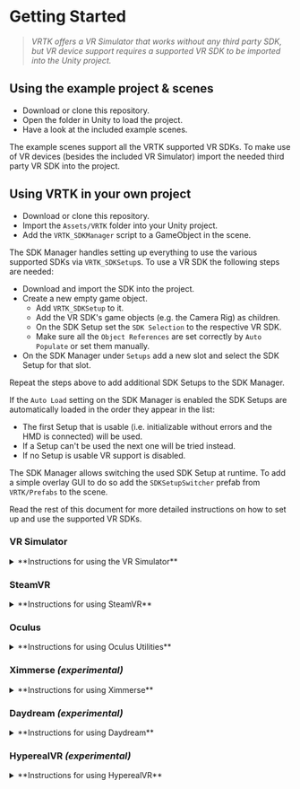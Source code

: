 # Getting Started

> *VRTK offers a VR Simulator that works without any third party SDK, but VR device support requires a supported VR SDK to be imported into the Unity project.*

## Using the example project & scenes

* Download or clone this repository.
* Open the folder in Unity to load the project.
* Have a look at the included example scenes.

The example scenes support all the VRTK supported VR SDKs. To make use of VR devices (besides the included VR Simulator) import the needed third party VR SDK into the project.

## Using VRTK in your own project

* Download or clone this repository.
* Import the `Assets/VRTK` folder into your Unity project.
* Add the `VRTK_SDKManager` script to a GameObject in the scene.

The SDK Manager handles setting up everything to use the various supported SDKs via `VRTK_SDKSetup`s. To use a VR SDK the following steps are needed:

* Download and import the SDK into the project.
* Create a new empty game object.
  * Add `VRTK_SDKSetup` to it.
  * Add the VR SDK's game objects (e.g. the Camera Rig) as children.
  * On the SDK Setup set the `SDK Selection` to the respective VR SDK.
  * Make sure all the `Object References` are set correctly by `Auto Populate` or set them manually.
* On the SDK Manager under `Setups` add a new slot and select the SDK Setup for that slot.

Repeat the steps above to add additional SDK Setups to the SDK Manager.

If the `Auto Load` setting on the SDK Manager is enabled the SDK Setups are automatically loaded in the order they appear in the list:
* The first Setup that is usable (i.e. initializable without errors and the HMD is connected) will be used.
* If a Setup can't be used the next one will be tried instead.
* If no Setup is usable VR support is disabled.

The SDK Manager allows switching the used SDK Setup at runtime. To add a simple overlay GUI to do so add the `SDKSetupSwitcher` prefab from `VRTK/Prefabs` to the scene.

Read the rest of this document for more detailed instructions on how to set up and use the supported VR SDKs.

### VR Simulator

<details><summary>**Instructions for using the VR Simulator**</summary>

* Follow the initial steps above by adding the `VRSimulatorCameraRig` prefab from `VRTK/Prefabs` as a child of the SDK Setup game object.
* Use the Left Alt to switch between mouse look and move a hand.
* Press Tab to switch between left/right hands.
* Hold Left Shift to change from translation to rotation for the hands.
* Hold Left Ctrl to switch between X/Y and X/Z axis.
* Additional button mappings can be found on `SDK_InputSimulator` on the prefab.
* All button mappings can be remapped using the inspector on the prefab.

</details>

### SteamVR

<details><summary>**Instructions for using SteamVR**</summary>

* Import the [SteamVR Plugin] from the Unity Asset Store.
* Follow the initial steps above by adding the `[CameraRig]` prefab from the plugin as a child of the SDK Setup game object.

</details>

### Oculus

<details><summary>**Instructions for using Oculus Utilities**</summary>

* Download the [Oculus Utilities] from the Oculus developer website.
* Import the `.unitypackage`.
* Follow the initial steps above by adding the `OVRCameraRig` prefab from the Utilities as a child of the SDK Setup game object.
* On the `OVRCameraRig` in the scene find the `OVRManager` and set its `Tracking Origin Type` to `Floor Level`.

</details>

### Ximmerse *(experimental)*

<details><summary>**Instructions for using Ximmerse**</summary>

* Download the [Ximmerse Unity SDK] from the Ximmerse SDK Github page.
* Import the `.unitypackage`.
* Follow the initial steps above by adding the `VRCameraRig` prefab from the SDK as a child of the SDK Setup game object.
  * It is recommened to use `Floor Level` as the `Tracking Origin Type`, with the position of `VRCameraRig` set to `(0f, 0f, 0f)`. `Eye Level` can also be used, in this case it is recommended to set the position to `(0f, 1.675f, 0f)`.
  * Make sure `SimplePicker` is **not** attached to any of the game objects `cobra02-L` and `cobra02-R`. `SimplePicker` is provided by the Ximmerse SDK but using the script may break VRTK's grab functionality.
* Switch the build settings in `File > Build Settings...` to `Android`.

> Currently Ximmerse 6DOF tracking is only supported on Android. 3DOF tracking is supported on both iOS and Android. Ximmerse are getting MFI certification from Apple at the moment.

</details>

### Daydream *(experimental)*

<details><summary>**Instructions for using Daydream**</summary>

* Open a new or existing project in Unity that offers Daydream integration.
* Download the [Google VR SDK] from the Google developer website.
* Import the `.unitypackage`.
* Switch the build settings in `File > Build Settings...` to `Android`.
* In `Edit > Project Settings > Player` set the following:
  * API Level to `Nougat`.
  * Bundle Identifier and other settings for use with Android.
* In the `Hierarchy` window, create a new empty GameObject named `DaydreamCameraRig`.
* Add the following as children of `DaydreamCameraRig`:
  * A new `Camera`.
  * The `GvrControllerPointer` prefab from `GoogleVR/Prefabs/UI`.
  * The `GvrControllerMain` prefab from `GoogleVR/Prefabs/Controller`.
  * The `GvrViewerMain` prefab from `GoogleVR/Prefabs` (enables the view in editor play mode).
* Disable Daydream's native pointer tools by removing or disabling `DaydreamCameraRig/GvrControllerPointer/Laser`.
* Follow the initial steps above by adding the `DaydreamCameraRig` object as a child of the SDK Setup game object.

> Note: Daydream supports only one controller, the left scripting alias controller of VRTK will not be used.

</details>

### HyperealVR *(experimental)*

<details><summary>**Instructions for using HyperealVR**</summary>

* Download the [Hypereal VR Unity Plugin] from Hypereal official website. 
* Import the `.unitypackage`.
* Drag `HyperealVRMain` prefab into the scene. OR
  * Create an empty gameobject named `HyperealVRMain`.
  * Create a gameobject named `Camera` under `HyperealVRMain`.
  * Attach `HyCamera` script onto `Camera` and click `Expand`.
  * Create a gameobject named `HyTrackObjRig` under `Camera(origin)` and then create two gameobjects named `Left Controller` and `Right Controller` under it.
  * Attach `HyTrackObjRig` to `HyTrackObjRig` and assign `Left/Right Controller` to corresponding field.
  * Attach `HyTrackObj` and `HyRenderModel` script to `Left/Right Controller`. For `Left/Right Controller`, set `Device` field on the two scripts to `Device_Controller 0/1`.
  * Hit play.
  > Names of gameobjects are placeholders, you can use your own.
* Attach `VRTK_SDKSetup` onto `HyperealVRMain` and choose `Hypereal SDK` in `SDK selection` field.

> Note: 
>* For some versions, `HyPointerLaser` script is attached on the controllers. Remove them before use.
>* Since we only have one button on each controller, we could not map all VRTK buttons. 
>    * The menu button on the right controller is mapped to VRTK button-menu. 
>    * The menu button on the left is mapped to button-two of VRTK. 
>    * VRTK button-one has not been mapped to any button of the controller.
>    * Double clicking the menu button is reserved as system menu.  
>    * Single clicking the menu button will be recongized half second after pressing. 

</details>

[SteamVR Plugin]: https://www.assetstore.unity3d.com/en/#!/content/32647
[Oculus Utilities]: https://developer.oculus.com/downloads/package/oculus-utilities-for-unity-5/
[Ximmerse Unity SDK]: https://github.com/Ximmerse/SDK/tree/master/Unity
[Google VR SDK]: https://developers.google.com/vr/unity/download
[Hypereal VR Unity Plugin]: https://www.hypereal.com/#/developer/resource/download
